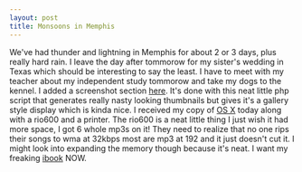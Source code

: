 ```yaml
--- 
layout: post
title: Monsoons in Memphis
---
```

We've had thunder and lightning in Memphis for about 2 or 3 days, plus really
hard rain.  I leave the day after tommorow for my sister's wedding in Texas
which should be interesting to say the least.  I have to meet with my teacher
about my independent study tommorow and take my dogs to the kennel.  I added a
screenshot section <a href="/sshots">here</a>.  It's done with this neat little
php script that generates really nasty looking thumbnails but gives it's a
gallery style display which is kinda nice.  I received my copy of <a
HREF="http://www.apple.com/macosx/">OS X</a> today along with a rio600 and a
printer.  The rio600 is a neat little thing I just wish it had more space, I got
6 whole mp3s on it!  They need to realize that no one rips their songs to wma at
32kbps most are mp3 at 192 and it just doesn't cut it.  I might look into
expanding the memory though because it's neat. I want my freaking <a
HREF="http://www.apple.com/ibook/">ibook</a> NOW.
